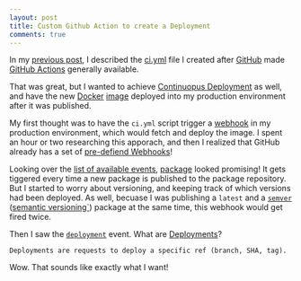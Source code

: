 ```yaml
---
layout: post
title: Custom Github Action to create a Deployment
comments: true
---
```


In my [previous post][previous], I described the [ci.yml][ci.yml] file I created after
[GitHub][github] made [GitHub Actions][actions] generally available.

That was great, but I wanted to achieve [Continuopus Deployment][cd] as well, and
have the new [Docker][docker] [image][image] deployed into my production environment
after it was published.

My first thought was to have the `ci.yml` script trigger a [webhook][webhook]
in my production environment, which would fetch and deploy the image.
I spent an hour or two researching this apporach, and then I realized that
GitHub already has a set of [pre-defiend Webhooks][githubhooks]!

Looking over the [list of available events][events], [package][packageevent]
looked promising! It gets tiggered every time a new package is published to
the package repository. But I started to worry about versioning, and keeping
track of which versions had been deployed. As well, becuase I was publishing a
`latest` and a [`semver`][semver] ([semantic versioning`][semver]) package
at the same time, this webhook would get fired twice.

Then I saw the [`deployment`][deploymentevent] event. What are [Deployments][deployments]?
```
Deployments are requests to deploy a specific ref (branch, SHA, tag).
```
Wow. That sounds like exactly what I want!

[previous]: /2019/12/10/github.actions.html
[ci.yml]: https://github.com/abendigo/auth/blob/1.0.2/.github/workflows/ci.yml
[github]: https://github.com
[actions]: https://github.com/features/actions
[cd]: https://en.wikipedia.org/wiki/Continuous_deployment
[docker]: https://www.docker.com/
[image]: https://github.com/abendigo/auth/packages
[webhook]: https://en.wikipedia.org/wiki/Webhook
[githubhooks]: https://developer.github.com/webhooks/
[events]: https://developer.github.com/webhooks/#events
[packageevent]: https://developer.github.com/v3/activity/events/types/#packageevent
[semver]: https://semver.org/
[deploymentevent]: https://developer.github.com/v3/activity/events/types/#deploymentevent
[deployments]: https://developer.github.com/v3/repos/deployments/
